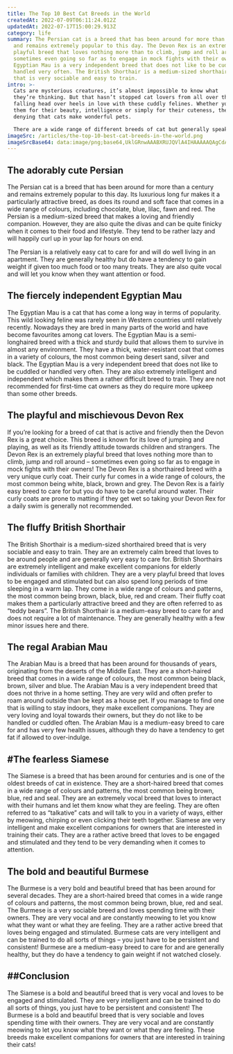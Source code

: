 ```yaml
---
title: The Top 10 Best Cat Breeds in the World
createdAt: 2022-07-09T06:11:24.012Z
updatedAt: 2022-07-17T15:00:29.913Z
category: life
summary: The Persian cat is a breed that has been around for more than a century
  and remains extremely popular to this day. The Devon Rex is an extremely
  playful breed that loves nothing more than to climb, jump and roll around –
  sometimes even going so far as to engage in mock fights with their owners. The
  Egyptian Mau is a very independent breed that does not like to be cuddled or
  handled very often. The British Shorthair is a medium-sized shorthaired breed
  that is very sociable and easy to train.
intro: >-
  Cats are mysterious creatures, it’s almost impossible to know what
  they’re thinking. But that hasn’t stopped cat lovers from all over the world
  falling head over heels in love with these cuddly felines. Whether you like
  them for their beauty, intelligence or simply for their cuteness, there is no
  denying that cats make wonderful pets. 

  There are a wide range of different breeds of cat but generally speaking there are two main categories; longhaired and shorthaired cats. Within these two groups there are numerous sub-groups and hybrids with specific traits from different types of cat – check out this article to learn more about the basic types of cat!
imageSrc: /articles/the-top-10-best-cat-breeds-in-the-world.png
imageSrcBase64: data:image/png;base64,UklGRnwAAABXRUJQVlA4IHAAAAAQAgCdASoKAAoAAUAmJYwCdADdJ0IkA7YAAP70F9iQDYKtMKy/O/n6LSaXh+doc3sj+wjlVq2yY7RhB62+XB4Rz6QQSKykZ7Q/f+2yOkrRQmZ8PQz1NP4UG2I3aPzKKqJ1sbgsG2HMgkkBe8YFYAAA
---
```


## The adorably cute Persian

The Persian cat is a breed that has been around for more than a century and remains extremely popular to this day. Its luxurious long fur makes it a particularly attractive breed, as does its round and soft face that comes in a wide range of colours, including chocolate, blue, lilac, fawn and red.
The Persian is a medium-sized breed that makes a loving and friendly companion. However, they are also quite the divas and can be quite finicky when it comes to their food and lifestyle. They tend to be rather lazy and will happily curl up in your lap for hours on end.

The Persian is a relatively easy cat to care for and will do well living in an apartment. They are generally healthy but do have a tendency to gain weight if given too much food or too many treats.
They are also quite vocal and will let you know when they want attention or food.

## The fiercely independent Egyptian Mau

The Egyptian Mau is a cat that has come a long way in terms of popularity. This wild looking feline was rarely seen in Western countries until relatively recently. Nowadays they are bred in many parts of the world and have become favourites among cat lovers. 
The Egyptian Mau is a semi-longhaired breed with a thick and sturdy build that allows them to survive in almost any environment. They have a thick, water-resistant coat that comes in a variety of colours, the most common being desert sand, silver and black.
The Egyptian Mau is a very independent breed that does not like to be cuddled or handled very often. They are also extremely intelligent and independent which makes them a rather difficult breed to train.
They are not recommended for first-time cat owners as they do require more upkeep than some other breeds.

## The playful and mischievous Devon Rex

If you’re looking for a breed of cat that is active and friendly then the Devon Rex is a great choice. This breed is known for its love of jumping and playing, as well as its friendly attitude towards children and strangers. The Devon Rex is an extremely playful breed that loves nothing more than to climb, jump and roll around – sometimes even going so far as to engage in mock fights with their owners!
The Devon Rex is a shorthaired breed with a very unique curly coat. Their curly fur comes in a wide range of colours, the most common being white, black, brown and grey.
The Devon Rex is a fairly easy breed to care for but you do have to be careful around water. Their curly coats are prone to matting if they get wet so taking your Devon Rex for a daily swim is generally not recommended.

## The fluffy British Shorthair

The British Shorthair is a medium-sized shorthaired breed that is very sociable and easy to train. They are an extremely calm breed that loves to be around people and are generally very easy to care for.
British Shorthairs are extremely intelligent and make excellent companions for elderly individuals or families with children. They are a very playful breed that loves to be engaged and stimulated but can also spend long periods of time sleeping in a warm lap.
They come in a wide range of colours and patterns, the most common being brown, black, blue, red and cream. Their fluffy coat makes them a particularly attractive breed and they are often referred to as “teddy bears”.
The British Shorthair is a medium-easy breed to care for and does not require a lot of maintenance. They are generally healthy with a few minor issues here and there.

## The regal Arabian Mau

The Arabian Mau is a breed that has been around for thousands of years, originating from the deserts of the Middle East. They are a short-haired breed that comes in a wide range of colours, the most common being black, brown, silver and blue.
The Arabian Mau is a very independent breed that does not thrive in a home setting. They are very wild and often prefer to roam around outside than be kept as a house pet. If you manage to find one that is willing to stay indoors, they make excellent companions. They are very loving and loyal towards their owners, but they do not like to be handled or cuddled often.
The Arabian Mau is a medium-easy breed to care for and has very few health issues, although they do have a tendency to get fat if allowed to over-indulge.

## #The fearless Siamese

The Siamese is a breed that has been around for centuries and is one of the oldest breeds of cat in existence. They are a short-haired breed that comes in a wide range of colours and patterns, the most common being brown, blue, red and seal.
They are an extremely vocal breed that loves to interact with their humans and let them know what they are feeling. They are often referred to as “talkative” cats and will talk to you in a variety of ways, either by meowing, chirping or even clicking their teeth together.
Siamese are very intelligent and make excellent companions for owners that are interested in training their cats.
They are a rather active breed that loves to be engaged and stimulated and they tend to be very demanding when it comes to attention.

## The bold and beautiful Burmese

The Burmese is a very bold and beautiful breed that has been around for several decades. They are a short-haired breed that comes in a wide range of colours and patterns, the most common being brown, blue, red and seal.
The Burmese is a very sociable breed and loves spending time with their owners. They are very vocal and are constantly meowing to let you know what they want or what they are feeling.
They are a rather active breed that loves being engaged and stimulated. Burmese cats are very intelligent and can be trained to do all sorts of things – you just have to be persistent and consistent!
Burmese are a medium-easy breed to care for and are generally healthy, but they do have a tendency to gain weight if not watched closely.

## ##Conclusion

The Siamese is a bold and beautiful breed that is very vocal and loves to be engaged and stimulated. They are very intelligent and can be trained to do all sorts of things, you just have to be persistent and consistent! The Burmese is a bold and beautiful breed that is very sociable and loves spending time with their owners. They are very vocal and are constantly meowing to let you know what they want or what they are feeling. These breeds make excellent companions for owners that are interested in training their cats!
